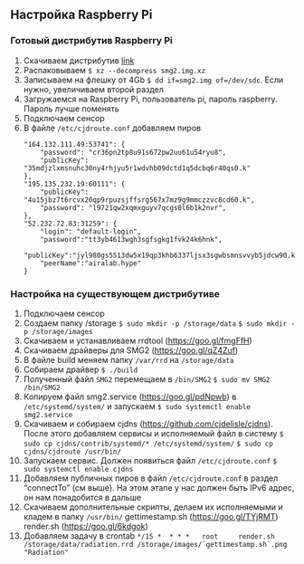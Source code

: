 ## Настройка Raspberry Pi

### Готовый дистрибутив Raspberry Pi

1. Скачиваем дистрибутив [link](https://drive.google.com/a/aira.life/file/d/17NT6xm0VRl3Elh0Cm0ufhjswdX4iIgY7/view?usp=sharing)
2. Распаковываем `$ xz --decompress smg2.img.xz`
3. Записываем на флешку от 4Gb `$ dd if=smg2.img of=/dev/sdc`. Если нужно, увеличиваем второй раздел
4. Загружаемся на Raspberry Pi, пользователь pi, пароль raspberry. Пароль лучше поменять
5. Подключаем сенсор
6. В файле `/etc/cjdroute.conf` добавляем пиров
    ```
    "164.132.111.49:53741": {
        "password": "cr36pn2tp8u91s672pw2uu61u54ryu8",
        "publicKey": "35mdjzlxmsnuhc30ny4rhjyu5r1wdvhb09dctd1q5dcbq6r40qs0.k"
    },
    "195.135.232.19:60111": {
        "publicKey": "4u15jbz7t6rcvx20qp9rpuzsjffsrg567x7mz9g9mmczzvc8cd60.k",
        "password": "l9721qw2xqmxguyv7qcgs0l6b1k2nvr",
    },
    "52.232.72.83:31259": {
        "login": "default-login",
        "password":"tt3yb4613wgh3sgfsgkg1fvk24k6hnk",
        "publicKey":"jyl980gs5513dw5x19qp3khb6337ljsx3sgwbsmnsvvyb5jdcw90.k", 
        "peerName":"airalab.hype"
    }
    ```

### Настройка на существующем дистрибутиве

1. Подключаем сенсор 
2. Создаем папку /storage
    `$ sudo mkdir -p /storage/data`
    `$ sudo mkdir -p /storage/images`
3. Скачиваем и устанавливаем rrdtool (https://goo.gl/fmgFfH) 
4. Скачиваем драйверы для SMG2 (https://goo.gl/qZ4Zuf)
5. В файле build меняем папку `/var/rrd` на `/storage/data`
6. Собираем драйвер
    `$ ./build`
7. Полученный файл `SMG2` перемещаем в `/bin/SMG2`
    `$ sudo mv SMG2 /bin/SMG2`
8. Копируем файл smg2.service (https://goo.gl/pdNpwb) в `/etc/systemd/system/` и запускаем
    `$ sudo systemctl enable smg2.service`
9. Скачиваем и собираем cjdns (https://github.com/cjdelisle/cjdns). После этого добавляем сервисы и исполняемый файл в систему
    `$ sudo cp cjdns/contrib/systemd/* /etc/systemd/system/`
    `$ sudo cp cjdns/cjdroute /usr/bin/`
10. Запускаем сервис. Должен появиться файл `/etc/cjdroute.conf`
    `$ sudo systemctl enable cjdns`
11. Добавляем публичных пиров в файл `/etc/cjdroute.conf` в раздел “connectTo” (см выше). На этом этапе у нас должен быть IPv6 адрес, он нам понадобится в дальше
12. Скачиваем дополнительные скрипты, делаем их исполняемыми и кладем в папку `/usr/bin/`
    gettimestamp.sh (https://goo.gl/TYjRMT) 
    render.sh (https://goo.gl/6kdgok) 
13. Добавляем задачу в crontab
    ```*/15 *  * * *   root     render.sh /storage/data/radiation.rrd /storage/images/`gettimestamp.sh`.png "Radiation"```
